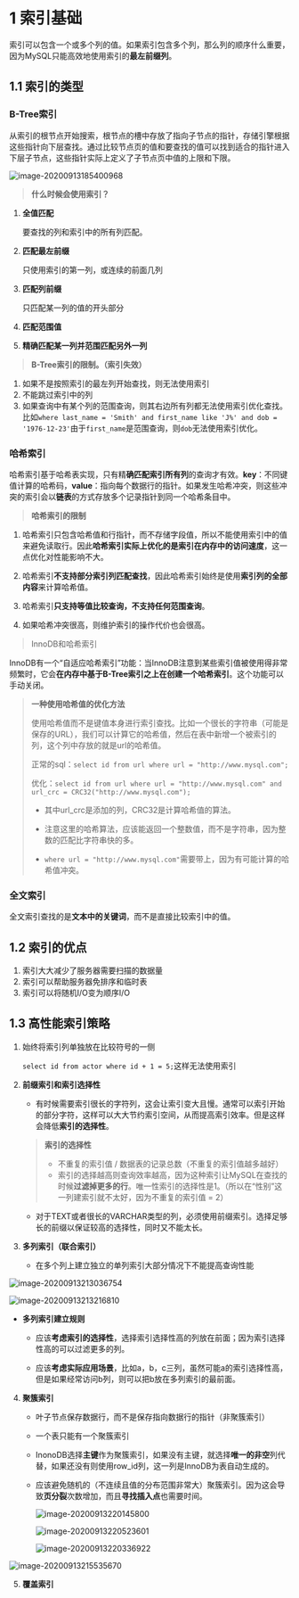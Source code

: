 # 1 索引基础

​	索引可以包含一个或多个列的值。如果索引包含多个列，那么列的顺序什么重要，因为MySQL只能高效地使用索引的**最左前缀列**。

## 1.1 索引的类型

### B-Tree索引

​	从索引的根节点开始搜索，根节点的槽中存放了指向子节点的指针，存储引擎根据这些指针向下层查找。通过比较节点页的值和要查找的值可以找到适合的指针进入下层子节点，这些指针实际上定义了子节点页中值的上限和下限。

![image-20200913185400968](.\pictures\b+tree索引.png)

> **什么时候会使用索引？**

1. **全值匹配**

   要查找的列和索引中的所有列匹配。

2. **匹配最左前缀**

   只使用索引的第一列，或连续的前面几列

3. **匹配列前缀**

   只匹配某一列的值的开头部分

4. **匹配范围值**

5. **精确匹配某一列并范围匹配另外一列**

   

> **B-Tree索引的限制。（索引失效）**

1. 如果不是按照索引的最左列开始查找，则无法使用索引
2. 不能跳过索引中的列
3. 如果查询中有某个列的范围查询，则其右边所有列都无法使用索引优化查找。比如`where last_name = 'Smith' and first_name like 'J%' and dob = '1976-12-23'`由于`first_name`是范围查询，则`dob`无法使用索引优化。



### 哈希索引

​	哈希索引基于哈希表实现，只有精**确匹配索引所有列**的查询才有效。**key**：不同键值计算的哈希码，**value**：指向每个数据行的指针。如果发生哈希冲突，则这些冲突的索引会以**链表**的方式存放多个记录指针到同一个哈希条目中。

> **哈希索引的限制**

1. 哈希索引只包含哈希值和行指针，而不存储字段值，所以不能使用索引中的值来避免读取行。因此**哈希索引实际上优化的是索引在内存中的访问速度**，这一点优化对性能影响不大。

2. 哈希索引**不支持部分索引列匹配查找**，因此哈希索引始终是使用**索引列的全部内容**来计算哈希值。
3. 哈希索引**只支持等值比较查询，不支持任何范围查询**。
4. 如果哈希冲突很高，则维护索引的操作代价也会很高。



> InnoDB和哈希索引

​	InnoDB有一个“自适应哈希索引”功能：当InnoDB注意到某些索引值被使用得非常频繁时，它会**在内存中基于B-Tree索引之上在创建一个哈希索引**。这个功能可以手动关闭。



> **一种使用哈希值的优化方法**
>
> ​	使用哈希值而不是键值本身进行索引查找。比如一个很长的字符串（可能是保存的URL），我们可以计算它的哈希值，然后在表中新增一个被索引的列，这个列中存放的就是url的哈希值。
>
> 正常的sql：`select id from url where url = "http://www.mysql.com";`
>
> 优化：`select id from url where url = "http://www.mysql.com" and url_crc = CRC32("http://www.mysql.com");` 
>
> - 其中url_crc是添加的列，CRC32是计算哈希值的算法。
>
> - 注意这里的哈希算法，应该能返回一个整数值，而不是字符串，因为整数的匹配比字符串快的多。
>
> - `where url = "http://www.mysql.com"`需要带上，因为有可能计算的哈希值冲突。



### 全文索引

​	全文索引查找的是**文本中的关键词**，而不是直接比较索引中的值。



## 1.2 索引的优点

1. 索引大大减少了服务器需要扫描的数据量
2. 索引可以帮助服务器免排序和临时表
3. 索引可以将随机I/O变为顺序I/O



## 1.3 高性能索引策略

1. 始终将索引列单独放在比较符号的一侧

   `select id from actor where id + 1 = 5;`这样无法使用索引

   

2. **前缀索引和索引选择性**

   - 有时候需要索引很长的字符列，这会让索引变大且慢。通常可以索引开始的部分字符，这样可以大大节约索引空间，从而提高索引效率。但是这样会降低**索引的选择性**。

   > **索引的选择性**
   >
   > - 不重复的索引值 / 数据表的记录总数（不重复的索引值越多越好）
   > - 索引的选择越高则查询效率越高，因为这种索引让MySQL在查找的时候**过滤掉更多的行**。唯一性索引的选择性是1。（所以在“性别”这一列建索引就不太好，因为不重复的索引值 = 2）

   - 对于TEXT或者很长的VARCHAR类型的列，必须使用前缀索引。选择足够长的前缀以保证较高的选择性，同时又不能太长。

     

3. **多列索引（联合索引）**
   - 在多个列上建立独立的单列索引大部分情况下不能提高查询性能

![image-20200913213036754](.\pictures\or索引失效.png)

![image-20200913213216810](.\pictures\and索引失效.png)

- **多列索引建立规则**

  - 应该**考虑索引的选择性**，选择索引选择性高的列放在前面；因为索引选择性高的可以过滤更多的列。

  - 应该**考虑实际应用场景**，比如a，b，c三列，虽然可能a的索引选择性高，但是如果经常访问b列，则可以把b放在多列索引的最前面。

    

4. **聚簇索引**

   - 叶子节点保存数据行，而不是保存指向数据行的指针（非聚簇索引）

   - 一个表只能有一个聚簇索引

   - InonoDB选择**主键**作为聚簇索引，如果没有主键，就选择**唯一的非空**列代替，如果还没有则使用row_id列，这一列是InnoDB为表自动生成的。

   - 应该避免随机的（不连续且值的分布范围非常大）聚簇索引。因为这会导致**页分裂**次数增加，而且**寻找插入点**也需要时间。

     ![image-20200913220145800](.\pictures\索引值的插入.png)

     

     ![image-20200913220523601](.\pictures\uuid.png)

     ![image-20200913220336922](.\pictures\uuid索引插入.png)

![image-20200913215535670](.\pictures\聚集索引和非聚集索引.png)



5. **覆盖索引**

   